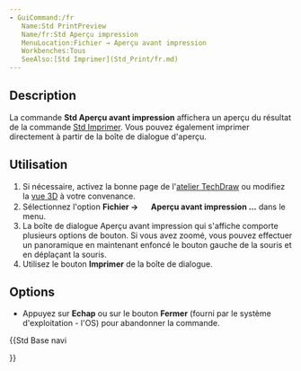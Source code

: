 ```yaml
---
- GuiCommand:/fr
   Name:Std PrintPreview
   Name/fr:Std Aperçu impression
   MenuLocation:Fichier → Aperçu avant impression
   Workbenches:Tous
   SeeAlso:[Std Imprimer](Std_Print/fr.md)
---
```


## Description

La commande **Std Aperçu avant impression** affichera un aperçu du résultat de la commande [Std Imprimer](Std_Print/fr.md). Vous pouvez également imprimer directement à partir de la boîte de dialogue d\'aperçu.

## Utilisation

1.  Si nécessaire, activez la bonne page de l\'[atelier TechDraw](TechDraw_Workbench/fr.md) ou modifiez la [vue 3D](3D_view/fr.md) à votre convenance.
2.  Sélectionnez l\'option **Fichier → <img src="images/Std_PrintPreview.svg" width=16px> Aperçu avant impression ...** dans le menu.
3.  La boîte de dialogue Aperçu avant impression qui s\'affiche comporte plusieurs options de bouton. Si vous avez zoomé, vous pouvez effectuer un panoramique en maintenant enfoncé le bouton gauche de la souris et en déplaçant la souris.
4.  Utilisez le bouton **Imprimer** de la boîte de dialogue.

## Options

-   Appuyez sur **Echap** ou sur le bouton **Fermer** (fourni par le système d\'exploitation - l\'OS) pour abandonner la commande.





{{Std Base navi

}}  
